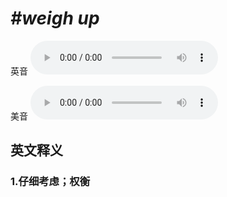 # ***\#weigh up*** 
英音
<audio src="./media/weigh up1_AAC.aac" controls="controls"></audio>

美音
<audio src="./media/weigh up2_AAC.aac" controls="controls"></audio>



  

英文释义
---
### 1.**仔细考虑；权衡**  


